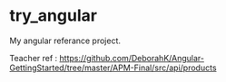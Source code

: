 # try_angular
My angular referance project.

Teacher ref : https://github.com/DeborahK/Angular-GettingStarted/tree/master/APM-Final/src/api/products